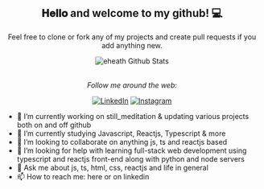 <div align="center">
<h2> 𝐇𝐞𝐥𝐥𝐨 and welcome to my github! 💻</h2>
</div>

<div align="center">


Feel free to clone or fork any of my projects and create pull requests if you add anything new.


</div>

<div align="center">

<img align="center" src="https://github-readme-stats.vercel.app/api?username=eheath30&include_all_commits=true&count_private=true&show_icons=true&line_height=20&title_color=7A7ADB&icon_color=2234AE&text_color=D3D3D3&bg_color=0,000000,130F40" alt="eheath Github Stats">

</br>
</br>

<i>Follow me around the web:</i><br>

  <!-- <a target="_blank" href="https://www.linkedin.com/in/elliot-heath/">🇱​🇮​🇳​🇰​🇪​🇩​🇮​🇳​</a> ●
  <a target="_blank" href="https://www.instagram.com/elliot.heath/">🇮​🇳​🇸​🇹​🇦​🇬​🇷​🇦​🇲​</a> ● -->

<a href="https://www.linkedin.com/in/elliot-heath-51094b231" target="_blank"><img src="https://img.shields.io/badge/LinkedIn-%230077B5.svg?&style=flat-square&logo=linkedin&logoColor=white" alt="LinkedIn"></a>
<a href="https://www.instagram.com/elliot.heath" target="_blank"><img src="https://img.shields.io/badge/Instagram-%23E4405F.svg?&style=flat-square&logo=instagram&logoColor=white" alt="Instagram"></a>

</div>

<!-- [🇱​🇮​🇳​🇰​🇪​🇩​🇮​🇳​](https://www.linkedin.com/in/elliot-heath-51094b231/) ● [🇮​🇳​🇸​🇹​🇦​🇬​🇷​🇦​🇲​](https://www.instagram.com/elliot.heath/) -->

<!--
**eheath30 Readme** is a ✨ _special_ ✨ repository because its `README.md` (this file) appears on your GitHub profile.

-->
- 🔭 I’m currently working on still_meditation & updating various projects both on and off github
- 🌱 I’m currently studying Javascript, Reactjs, Typescript & more
- 👯 I’m looking to collaborate on anything js, ts and reactjs based
- 🤔 I’m looking for help with learning full-stack web development using typescript and reactjs front-end along with python and node servers
- 💬 Ask me about js, ts, html, css, reactjs and life in general
- 📫 How to reach me: here or on linkedin

